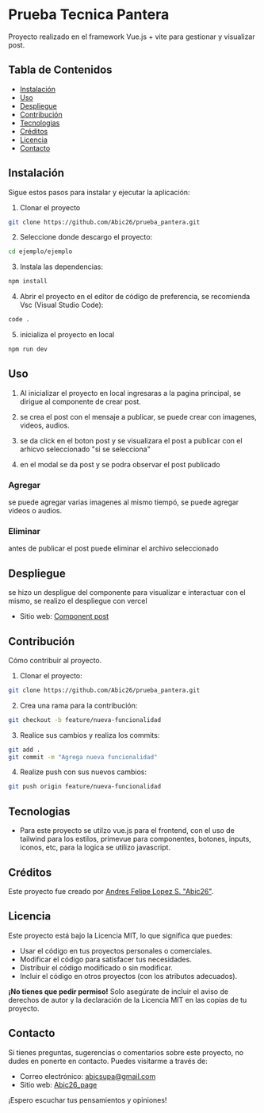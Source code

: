 # Prueba Tecnica Pantera

Proyecto realizado en el framework Vue.js + vite para gestionar y visualizar post.
## Tabla de Contenidos

- [Instalación](#instalación)
- [Uso](#uso)
- [Despliegue](#despliegue)
- [Contribución](#Contribución)
- [Tecnologias](#Tecnologias)
- [Créditos](#créditos)
- [Licencia](#licencia)
- [Contacto](#contacto)

## Instalación

Sigue estos pasos para instalar y ejecutar la aplicación:

1. Clonar el proyecto 
```sh
git clone https://github.com/Abic26/prueba_pantera.git
```
2. Seleccione donde descargo el proyecto:
```sh
cd ejemplo/ejemplo
```
3. Instala las dependencias:
```sh
npm install
```
4. Abrir el proyecto en el editor de código de preferencia, se recomienda Vsc (Visual Studio Code):
```sh
code .
```
5. inicializa el proyecto en local
```sh
npm run dev
```
## Uso

1. Al inicializar el proyecto en local ingresaras a la pagina principal, se dirigue al componente de crear post.

2. se crea el post con el mensaje a publicar, se puede crear con imagenes, videos, audios.

3. se da click en el boton post y se visualizara el post a publicar con el arhicvo seleccionado "si se selecciona"

4. en el modal se da post y se podra observar el post publicado

### Agregar

se puede agregar varias imagenes al mismo tiempó, se puede agregar videos o audios. 

### Eliminar

antes de publicar el post puede eliminar el archivo seleccionado

## Despliegue

se hizo un despligue del componente para visualizar e interactuar con el mismo, se realizo el despliegue con vercel
- Sitio web: [Component post](https://prueba-pantera.vercel.app/)

## Contribución

Cómo contribuir al proyecto.
1. Clonar el proyecto:
```sh
git clone https://github.com/Abic26/prueba_pantera.git
```
2. Crea una rama para la contribución: 
```sh
git checkout -b feature/nueva-funcionalidad
```
3. Realice sus cambios y realiza los commits: 
```sh
git add .
git commit -m "Agrega nueva funcionalidad"
```
4. Realize push con sus nuevos cambios: 
```sh
git push origin feature/nueva-funcionalidad
```

## Tecnologias

- Para este proyecto se utilzo vue.js para el frontend, con el uso de tailwind para los estilos, primevue para componentes, botones, inputs, iconos, etc, para la logica se utilizo javascript.

## Créditos

Este proyecto fue creado por [Andres Felipe Lopez S. "Abic26"](https://github.com/Abic26).

## Licencia

Este proyecto está bajo la Licencia MIT, lo que significa que puedes:

- Usar el código en tus proyectos personales o comerciales.
- Modificar el código para satisfacer tus necesidades.
- Distribuir el código modificado o sin modificar.
- Incluir el código en otros proyectos (con los atributos adecuados).

**¡No tienes que pedir permiso!** Solo asegúrate de incluir el aviso de derechos de autor y la declaración de la Licencia MIT en las copias de tu proyecto.

## Contacto

Si tienes preguntas, sugerencias o comentarios sobre este proyecto, no dudes en ponerte en contacto. Puedes visitarme a través de:

- Correo electrónico: [abicsupa@gmail.com](mailto:abicsupa@gmail.com)
- Sitio web: [Abic26_page](https://abicdev.vercel.app/)

¡Espero escuchar tus pensamientos y opiniones!
